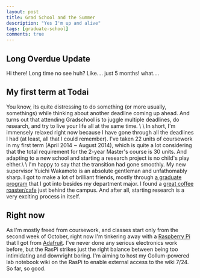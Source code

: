 ```yaml
---
layout: post
title: Grad School and the Summer
description: "Yes I'm up and alive"
tags: [graduate-school]
comments: true
---
```


## Long Overdue Update
Hi there! Long time no see huh? Like.... just 5 months! what....

## My first term at Todai
You know, its quite distressing to do something (or more usually, somethings) while thinking about another deadline coming up ahead. And turns out that attending Gradschool is to juggle multiple deadlines, do research, and try to live your life all at the same time. \\
\\
In short, I'm immensely relaxed right now because I have gone through all the deadlines I had (at least, all that I could remember). I've taken 22 units of coursework in my first term (April 2014 ~ August 2014), which is quite a lot considering that the total requirement for the 2-year Master's course is 30 units. And adapting to a new school and starting a research project is no child's play either.\\
\\
I'm happy to say that the transition had gone smoothly. My new supervisor Yuichi Wakamoto is an absolute gentleman and unfathomably sharp. I got to make a lot of brilliant friends, mostly through [a graduate program](http://ihs.c.u-tokyo.ac.jp/en/) that I got into besides my department major. I found a [great coffee roaster/cafe](http://tabelog.com/tokyo/A1318/A131810/13162503/) just behind the campus. And after all, starting research is a very exciting process in itself.

## Right now
As I'm mostly freed from coursework, and classes start only from the second week of October, right now I'm tinkering away with a [Raspberry Pi](http://www.raspberrypi.org/) that I got from [Adafruit](http://www.adafruit.com/products/1914). I've never done any serious electronics work before, but the RasPi strikes just the right balance between being too intimidating and downright boring. I'm aiming to host my Gollum-powered lab notebook wiki on the RasPi to enable external access to the wiki 7/24. So far, so good. 